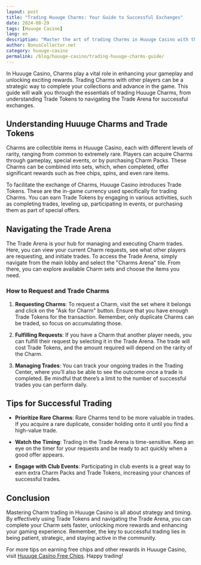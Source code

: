 ```yaml
---
layout: post  
title: "Trading Huuuge Charms: Your Guide to Successful Exchanges"  
date: 2024-08-29  
tags: [Huuuge Casino]  
lang: en  
description: "Master the art of trading Charms in Huuuge Casino with this comprehensive guide. Learn how to maximize your Trade Tokens, navigate the Trade Arena, and complete successful exchanges to enhance your gaming experience."  
author: BonusCollector.net  
category: huuuge-casino  
permalink: /blog/huuuge-casino/trading-huuuge-charms-guide/
---
```


In Huuuge Casino, Charms play a vital role in enhancing your gameplay and unlocking exciting rewards. Trading Charms with other players can be a strategic way to complete your collections and advance in the game. This guide will walk you through the essentials of trading Huuuge Charms, from understanding Trade Tokens to navigating the Trade Arena for successful exchanges.

## Understanding Huuuge Charms and Trade Tokens

Charms are collectible items in Huuuge Casino, each with different levels of rarity, ranging from common to extremely rare. Players can acquire Charms through gameplay, special events, or by purchasing Charm Packs. These Charms can be combined into sets, which, when completed, offer significant rewards such as free chips, spins, and even rare items.

To facilitate the exchange of Charms, Huuuge Casino introduces Trade Tokens. These are the in-game currency used specifically for trading Charms. You can earn Trade Tokens by engaging in various activities, such as completing trades, leveling up, participating in events, or purchasing them as part of special offers.

## Navigating the Trade Arena

The Trade Arena is your hub for managing and executing Charm trades. Here, you can view your current Charm requests, see what other players are requesting, and initiate trades. To access the Trade Arena, simply navigate from the main lobby and select the "Charms Arena" tile. From there, you can explore available Charm sets and choose the items you need.

### How to Request and Trade Charms

1. **Requesting Charms**: To request a Charm, visit the set where it belongs and click on the "Ask for Charm" button. Ensure that you have enough Trade Tokens for the transaction. Remember, only duplicate Charms can be traded, so focus on accumulating those.

2. **Fulfilling Requests**: If you have a Charm that another player needs, you can fulfill their request by selecting it in the Trade Arena. The trade will cost Trade Tokens, and the amount required will depend on the rarity of the Charm.

3. **Managing Trades**: You can track your ongoing trades in the Trading Center, where you’ll also be able to see the outcome once a trade is completed. Be mindful that there’s a limit to the number of successful trades you can perform daily.

## Tips for Successful Trading

- **Prioritize Rare Charms**: Rare Charms tend to be more valuable in trades. If you acquire a rare duplicate, consider holding onto it until you find a high-value trade.
  
- **Watch the Timing**: Trading in the Trade Arena is time-sensitive. Keep an eye on the timer for your requests and be ready to act quickly when a good offer appears.
  
- **Engage with Club Events**: Participating in club events is a great way to earn extra Charm Packs and Trade Tokens, increasing your chances of successful trades.

## Conclusion

Mastering Charm trading in Huuuge Casino is all about strategy and timing. By effectively using Trade Tokens and navigating the Trade Arena, you can complete your Charm sets faster, unlocking more rewards and enhancing your gaming experience. Remember, the key to successful trading lies in being patient, strategic, and staying active in the community.

For more tips on earning free chips and other rewards in Huuuge Casino, visit [Huuuge Casino Free Chips](https://bonuscollector.net/huuuge-casino-free-chips/). Happy trading!